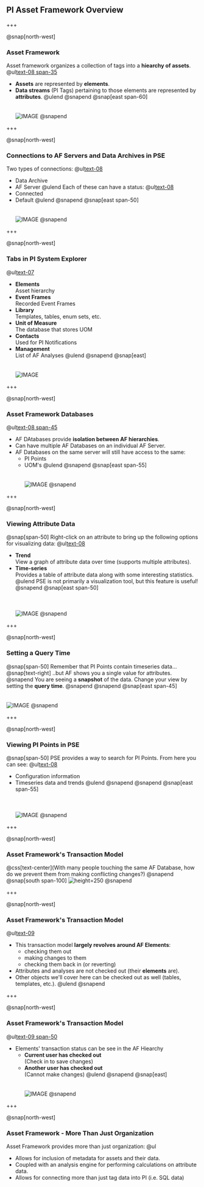 ## PI Asset Framework Overview

+++

@snap[north-west]
### Asset Framework
Asset framework organizes a collection of tags into a **hiearchy of assets**.
@ul[text-08 span-35](false)
- **Assets** are represented by **elements**.
- **Data streams** (PI Tags) pertaining to those elements are represented by **attributes**.
@ulend
@snapend
@snap[east span-60]
<br><br><br>
![IMAGE](assets/img/element-to-attribute.png)
@snapend

+++

@snap[north-west]
### Connections to AF Servers and Data Archives in PSE
Two types of connections:
@ul[text-08](false)
- Data Archive
- AF Server
@ulend
Each of these can have a status:
@ul[text-08](false)
- Connected
- Default
@ulend
@snapend
@snap[east span-50]
<br><br><br>
![IMAGE](assets/img/pse-server-connections.png)
@snapend

+++

@snap[north-west]
### Tabs in PI System Explorer
@ul[text-07](false)
- **Elements**<br>Asset hierarchy
- **Event Frames**<br>Recorded Event Frames
- **Library**<br>Templates, tables, enum sets, etc.
- **Unit of Measure**<br>The database that stores UOM
- **Contacts**<br>Used for PI Notifications
- **Management**<br>List of AF Analyses
@ulend
@snapend
@snap[east]
<br><br><br>
![IMAGE](assets/img/pi-system-explorer-tabs.png)

+++

@snap[north-west]
### Asset Framework Databases
@ul[text-08 span-45](false)
- AF DAtabases provide **isolation between AF hierarchies**.
- Can have multiple AF Databases on an individual AF Server.
- AF Databases on the same server will still have access to the same:
    - PI Points
    - UOM's
@ulend
@snapend
@snap[east span-55]
<br><br><br>
![IMAGE](assets/img/pse-databases.png)
@snapend

+++

@snap[north-west]
### Viewing Attribute Data
@snap[span-50]
Right-click on an attribute to bring up the following options for visualizing data:
@ul[text-08](false)
- **Trend**<br>View a graph of attribute data over time (supports multiple attributes).
- **Time-series**<br>Provides a table of attribute data along with some interesting statistics.
@ulend
PSE is not primarily a visualization tool, but this feature is useful!
@snapend
@snap[east span-50]
<br><br><br><br>
![IMAGE](assets/img/pse-viewing-data.png)
@snapend


+++

@snap[north-west]
### Setting a Query Time
@snap[span-50]
Remember that PI Points contain timeseries data...
@snap[text-right]
..but AF shows you a single value for attributes.
@snapend
You are seeing a **snapshot** of the data. Change your view by setting the **query time**.
@snapend
@snapend
@snap[east span-45]
<br><br><br>
![IMAGE](assets/img/pse-querytime.png)
@snapend

+++

@snap[north-west]
### Viewing PI Points in PSE
@snap[span-50]
PSE provides a way to search for PI Points.
From here you can see:
@ul[text-08](false)
- Configuration information
- Timeseries data and trends
@ulend
@snapend
@snapend
@snap[east span-55]
<br><br><br><br>
![IMAGE](assets/img/pse-tag-search.png)
@snapend

+++

@snap[north-west]
### Asset Framework's Transaction Model
@css[text-center](With many people touching the same AF Database, how do we prevent them from making conflicting changes?)
@snapend
@snap[south span-100]
![height=250](assets/img/af-transaction-model.png)
@snapend

+++

@snap[north-west]
### Asset Framework's Transaction Model
@ul[text-09](false)
- This transaction model **largely revolves around AF Elements**:
    - checking them out
    - making changes to them
    - checking them back in (or reverting)
- Attributes and analyses are not checked out (their **elements** are).
- Other objects we'll cover here can be checked out as well (tables, templates, etc.).
@ulend
@snapend

+++

@snap[north-west]
### Asset Framework's Transaction Model
@ul[text-09 span-50](false)
- Elements' transaction status can be see in the AF Hiearchy
    - **Current user has checked out**<br>(Check in to save changes)
    - **Another user has checked out**<br>(Cannot make changes)
@ulend
@snapend
@snap[east]
<br><br><br>
![IMAGE](assets/img/pse-checked-out-elements-example.png)
@snapend

+++

@snap[north-west]
### Asset Framework - More Than Just Organization
Asset Framework provides more than just organization:
@ul[](false)
- Allows for inclusion of metadata for assets and their data.
- Coupled with an analysis engine for performing calculations on attribute data.
- Allows for connecting more than just tag data into PI (i.e. SQL data)